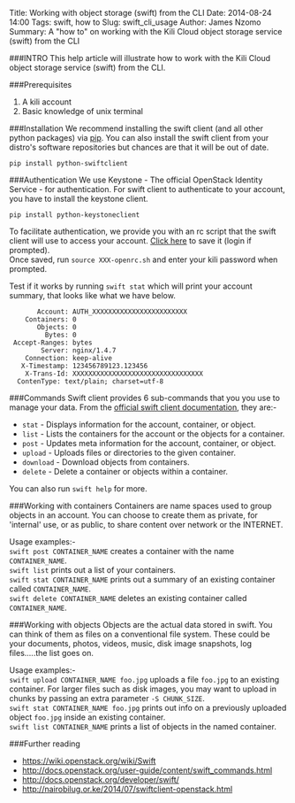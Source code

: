 Title: Working with object storage (swift) from the CLI
Date: 2014-08-24 14:00
Tags: swift, how to
Slug: swift_cli_usage 
Author: James Nzomo
Summary: A "how to" on working with the Kili Cloud object storage service (swift) from the CLI

###INTRO
This help article will illustrate how to work with the Kili Cloud object storage service (swift) from the CLI.

###Prerequisites

1. A kili account
2. Basic knowledge of unix terminal 


###Installation
We recommend installing the swift client (and all other python packages) via 
[pip](http://en.wikipedia.org/wiki/Pip_(package_manager)). You can also install 
the swift client from your distro's software repositories but chances are 
that it will be out of date.  

    pip install python-swiftclient

###Authentication
We use Keystone - The official OpenStack Identity Service - for 
authentication. For swift client to authenticate to your account, you have to 
install the keystone client.  

    pip install python-keystoneclient

To facilitate authentication, we provide you with an rc script that the swift 
client will use to access your account. 
[Click here](https://dash.kili.io/project/access_and_security/api_access/openrc/) 
to save it (login if prompted).  
Once saved, run `source XXX-openrc.sh` and enter your kili password when prompted.  

Test if it works by running `swift stat` which will print your account summary, that looks like what we have below.
  

           Account: AUTH_XXXXXXXXXXXXXXXXXXXXXXXX
        Containers: 0
           Objects: 0
             Bytes: 0
     Accept-Ranges: bytes
            Server: nginx/1.4.7
        Connection: keep-alive
       X-Timestamp: 123456789123.123456
        X-Trans-Id: XXXXXXXXXXXXXXXXXXXXXXXXXXXXXXXXX
      ContenType: text/plain; charset=utf-8

###Commands
Swift client provides 6 sub-commands that you you use to manage your data. 
From the [official swift client documentation](http://docs.openstack.org/user-guide/content/swift_commands.html), they are:-

- `stat` - Displays information for the account, container, or object.
- `list` - Lists the containers for the account or the objects for a container.
- `post` - Updates meta information for the account, container, or object.
- `upload` - Uploads files or directories to the given container.
- `download` - Download objects from containers.
- `delete` - Delete a container or objects within a container.

You can also run `swift help` for more. 

###Working with containers
Containers are name spaces used to group objects in an account. You can choose to 
create them as private, for 'internal' use, or as public, to share content over
network or the INTERNET.  

Usage examples:-   
`swift post CONTAINER_NAME` creates a container with the name `CONTAINER_NAME`.  
`swift list` prints out a list of your containers.  
`swift stat CONTAINER_NAME` prints out a summary of an existing container called `CONTAINER_NAME`.  
`swift delete CONTAINER_NAME` deletes an existing container called `CONTAINER_NAME`.  


###Working with objects
Objects are the actual data stored in swift. You can think of them as files on a 
conventional file system. These could be your documents, photos, videos, music, 
disk image snapshots, log files.....the list goes on.  

Usage examples:-   
`swift upload CONTAINER_NAME foo.jpg` uploads a file `foo.jpg` to an existing container. 
For larger files such as disk images, you may want to upload in chunks by passing an 
extra parameter `-S CHUNK_SIZE`.  
`swift stat CONTAINER_NAME foo.jpg` prints out info on a previously uploaded object 
`foo.jpg` inside an existing container.  
`swift list CONTAINER_NAME` prints a list of objects in the named container.  


###Further reading

- https://wiki.openstack.org/wiki/Swift
- http://docs.openstack.org/user-guide/content/swift_commands.html
- http://docs.openstack.org/developer/swift/
- http://nairobilug.or.ke/2014/07/swiftclient-openstack.html
